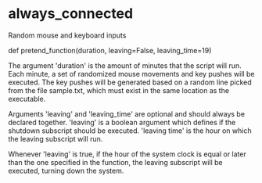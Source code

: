 # always_connected
Random mouse and keyboard inputs

def pretend_function(duration, leaving=False, leaving_time=19)

The argument 'duration' is the amount of minutes that the script will run. Each minute, a set of randomized mouse movements and key pushes will be executed. The key pushes will be generated based on a random line picked from the file sample.txt, which must exist in the same location as the executable.

Arguments 'leaving' and 'leaving_time' are optional and should always be declared together. 'leaving' is a boolean argument which defines if the shutdown subscript should be executed. 'leaving time' is the hour on which the leaving subscript will run.

Whenever 'leaving' is true, if the hour of the system clock is equal or later than the one specified in the function, the leaving subscript will be executed, turning down the system.
